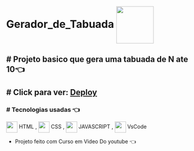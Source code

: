 # Gerador_de_Tabuada <img align="center" height="100" width="100" src="https://sunveter.ru/uploads/posts/2014-07/1405803074_professor_pointing.gif">

[//]: <> ()
## # Projeto basico que gera uma tabuada de N ate 10👈

## # Click para ver: <a href='https://joaogabrielz.github.io/Gerador_de_Tabuada/'>Deploy</a> 

### # Tecnologias usadas 👈 
<img align="center" height="30" width="30" src="https://cdn.jsdelivr.net/gh/devicons/devicon/icons/html5/html5-original.svg"> HTML , 
<img align="center" height="30" width="30" src="https://cdn.jsdelivr.net/gh/devicons/devicon/icons/css3/css3-original.svg"> CSS , 
<img align="center" height="30" width="30" src="https://cdn.jsdelivr.net/gh/devicons/devicon/icons/javascript/javascript-original.svg">
JAVASCRIPT , <img align="center" height="30" width="30" src="https://cdn.jsdelivr.net/gh/devicons/devicon/icons/vscode/vscode-original.svg"> 
VsCode 
- Projeto feito com Curso em Video Do youtube 👈
